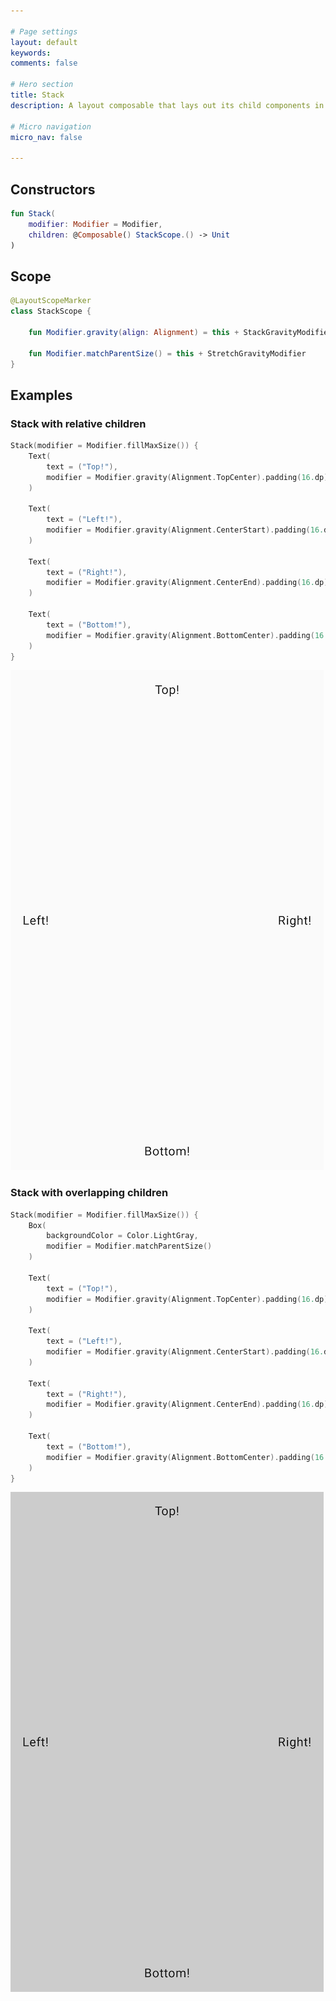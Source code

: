 ```yaml
---

# Page settings
layout: default
keywords:
comments: false

# Hero section
title: Stack
description: A layout composable that lays out its child components in a relative format, it's main use is for drawing children that require overlap. For this overlap, the z-index is defined by the order in which the components are declared

# Micro navigation
micro_nav: false

---
```


## Constructors

```kotlin
fun Stack(
    modifier: Modifier = Modifier,
    children: @Composable() StackScope.() -> Unit
)
```

## Scope

```kotlin
@LayoutScopeMarker
class StackScope {

    fun Modifier.gravity(align: Alignment) = this + StackGravityModifier(align)

    fun Modifier.matchParentSize() = this + StretchGravityModifier
}
```

## Examples

### Stack with relative children

```kotlin
Stack(modifier = Modifier.fillMaxSize()) {
    Text(
        text = ("Top!"),
        modifier = Modifier.gravity(Alignment.TopCenter).padding(16.dp)
    )
    
    Text(
        text = ("Left!"),
        modifier = Modifier.gravity(Alignment.CenterStart).padding(16.dp)
    )

    Text(
        text = ("Right!"),
        modifier = Modifier.gravity(Alignment.CenterEnd).padding(16.dp)
    )

    Text(
        text = ("Bottom!"),
        modifier = Modifier.gravity(Alignment.BottomCenter).padding(16.dp)
    )
}
```

![Stack with relative children](/academy/layout/media/stack_children.png)

### Stack with overlapping children

```kotlin
Stack(modifier = Modifier.fillMaxSize()) {
    Box(
        backgroundColor = Color.LightGray,
        modifier = Modifier.matchParentSize()
    )

    Text(
        text = ("Top!"),
        modifier = Modifier.gravity(Alignment.TopCenter).padding(16.dp)
    )
    
    Text(
        text = ("Left!"),
        modifier = Modifier.gravity(Alignment.CenterStart).padding(16.dp)
    )

    Text(
        text = ("Right!"),
        modifier = Modifier.gravity(Alignment.CenterEnd).padding(16.dp)
    )

    Text(
        text = ("Bottom!"),
        modifier = Modifier.gravity(Alignment.BottomCenter).padding(16.dp)
    )
}
```

![Stack with overlapping children](/academy/layout/media/stack_overlap.png)
